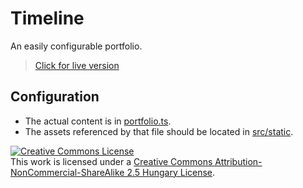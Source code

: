 # Timeline

An easily configurable portfolio.

> [Click for live version](https://schmelczer.dev)

## Configuration 
- The actual content is in [portfolio.ts](src/portfolio.ts).
- The assets referenced by that file should be located in [src/static](src/static).


<a rel="license" href="http://creativecommons.org/licenses/by-nc-sa/2.5/hu/"><img alt="Creative Commons License" style="border-width:0" src="https://i.creativecommons.org/l/by-nc-sa/2.5/hu/88x31.png" /></a><br />This work is licensed under a <a rel="license" href="http://creativecommons.org/licenses/by-nc-sa/2.5/hu/">Creative Commons Attribution-NonCommercial-ShareAlike 2.5 Hungary License</a>.
